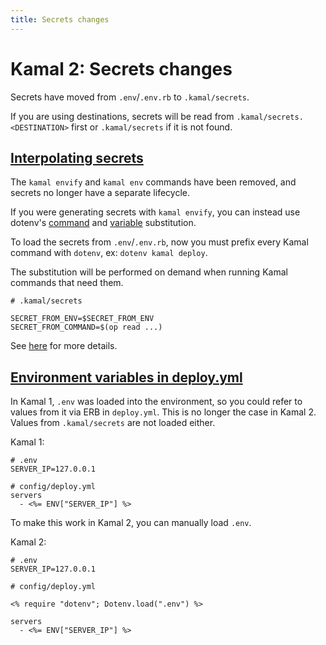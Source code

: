 ```yaml
---
title: Secrets changes
---
```


# Kamal 2: Secrets changes

Secrets have moved from `.env`/`.env.rb` to `.kamal/secrets`.

If you are using destinations, secrets will be read from `.kamal/secrets.<DESTINATION>` first or `.kamal/secrets` if it is not found.

## [Interpolating secrets](#interpolating-secrets)

The `kamal envify` and `kamal env` commands have been removed, and secrets no longer have a separate lifecycle.

If you were generating secrets with `kamal envify`, you can instead use dotenv's [command](https://github.com/bkeepers/dotenv?tab=readme-ov-file#command-substitution) and [variable](https://github.com/bkeepers/dotenv?tab=readme-ov-file#variable-substitution) substitution.

To load the secrets from `.env`/`.env.rb`, now you must prefix every Kamal command with `dotenv`, ex: `dotenv kamal deploy`.

The substitution will be performed on demand when running Kamal commands that need them.

```
# .kamal/secrets

SECRET_FROM_ENV=$SECRET_FROM_ENV
SECRET_FROM_COMMAND=$(op read ...)
```

See [here](../../configuration/environment-variables#using-kamal-secrets) for more details.

## [Environment variables in deploy.yml](#environment-variables-in-deployyml)

In Kamal 1, `.env` was loaded into the environment, so you could refer to values from it via ERB in `deploy.yml`. This is no longer the case in Kamal 2. Values from `.kamal/secrets` are not loaded either.

Kamal 1:

```
# .env
SERVER_IP=127.0.0.1

# config/deploy.yml
servers
  - <%= ENV["SERVER_IP"] %>
```

To make this work in Kamal 2, you can manually load `.env`.

Kamal 2:

```
# .env
SERVER_IP=127.0.0.1

# config/deploy.yml

<% require "dotenv"; Dotenv.load(".env") %>

servers
  - <%= ENV["SERVER_IP"] %>
```

